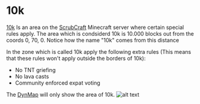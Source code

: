# 10k
[10k](10k) Is an area on the [ScrubCraft](scrubcraft) Minecraft server where certain special rules apply.
The area which is condsiderd 10k is 10.000 blocks out from the coords 0, 70, 0. Notice how the name "10k" comes from this distance

In the zone which is called 10k apply the following extra rules (This means that these rules won't apply outside the borders of 10k):
- No TNT griefing
- No lava casts
- Community enforced expat voting

The [DynMap](http://mcmap.techgarage.ca/) will only show the area of 10k.
![alt text](https://github.com/TheDutchPanzer/wiki/blob/master/assets/images/10k_12_3_2021.png)

